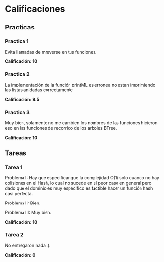 # Calificaciones

## Practicas

### Practica 1

Evita llamadas de mreverse en tus funciones.

**Calificación: 10**


### Practica 2

La implementación de la función printML es erronea no estan
imprimiendo las listas anidadas correctamente

**Calificación: 9.5**

### Practica 3

Muy bien, solamente no me cambien los nombres de las funciones
hicieron eso en las funciones de recorrido de los arboles BTree.

**Calificación: 10**


## Tareas

### Tarea 1

Problema I: Hay que especificar que la complejidad O(1) solo cuando
no hay colisiones en el Hash, lo cual no sucede en el peor caso en general
pero dado que el dominio es muy especifico es factible hacer un
función hash casi perfecta.

Problema II: Bien.

Problema III: Muy bien.

**Calificación: 10**

### Tarea 2

No entregaron nada :(.

**Calificación: 0**